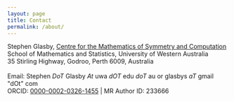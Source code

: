 ```yaml
---
layout: page
title: Contact
permalink: /about/
---
```


Stephen Glasby, [Centre for the Mathematics of Symmetry and Computation](https://cmsc.io)<br />
School of Mathematics and Statistics, University of Western Australia<br />
35 Stirling Highway, Godroo, Perth 6009, Australia<br />
<br />
Email: Stephen *DoT* Glasby *At* uwa *dOT* edu *doT* au  or glasbys *aT* gmail "dOt" com<br />
ORCID: [0000-0002-0326-1455](https://orcid.org/0000-0002-0326-1455) | 
MR Author ID: 233666
